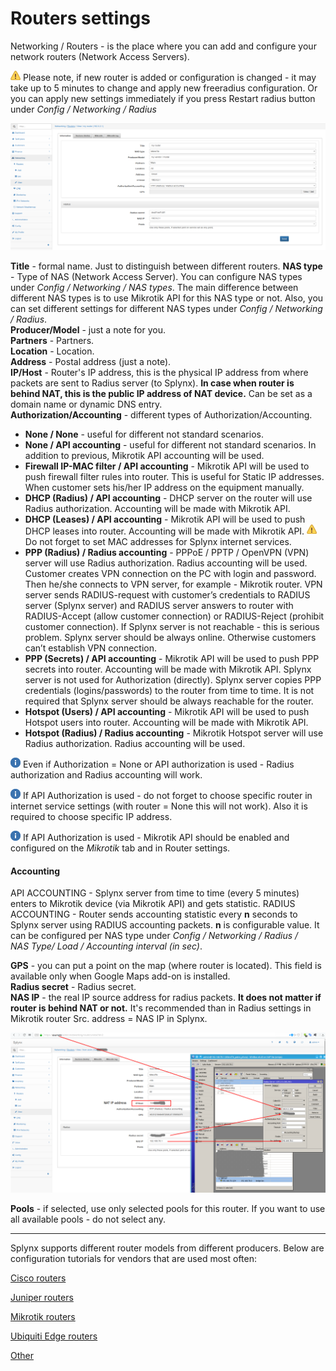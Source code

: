 Routers settings
==========

Networking / Routers - is the place where you can add and configure your network routers (Network Access Servers).

![(warning)](warning.png) Please note, if new router is added or configuration is changed - it may take up to 5 minutes to change and apply new freeradius configuration. Or you can apply new settings immediately if you press Restart radius button under *Config / Networking / Radius*

![(image)](image2018-10-2_11-28-30.png)

**Title** - formal name. Just to distinguish between different routers.
**NAS type** - Type of NAS (Network Access Server). You can configure NAS types under _Config / Networking / NAS types_. The main difference between different NAS types is to use Mikrotik API for this NAS type or not. Also, you can set different settings for different NAS types under _Config / Networking / Radius_.  
**Producer/Model** - just a note for you.  
**Partners** - Partners.  
**Location** - Location.  
**Address** - Postal address (just a note).  
**IP/Host** - Router's IP address, this is the physical IP address from where packets are sent to Radius server (to Splynx). **In case when router is behind NAT, this is the public IP address of NAT device.** Can be set as a domain name or dynamic DNS entry.  
**Authorization/Accounting** - different types of Authorization/Accounting.

*   **None / None** - useful for different not standard scenarios.
*   **None / API accounting** - useful for different not standard scenarios. In addition to previous, Mikrotik API accounting will be used.
*   **Firewall IP-MAC filter / API accounting** - Mikrotik API will be used to push firewall filter rules into router. This is useful for Static IP addresses. When customer sets his/her IP address on the equipment manually.
*   **DHCP (Radius) / API accounting** - DHCP server on the router will use Radius authorization. Accounting will be made with Mikrotik API.
*   **DHCP (Leases) / API accounting** - Mikrotik API will be used to push DHCP leases into router. Accounting will be made with Mikrotik API.
    ![(warning)](warning.png) Do not forget to set MAC addresses for Splynx internet services. 
*   **PPP (Radius) / Radius accounting** - PPPoE / PPTP / OpenVPN (VPN) server will use Radius authorization. Radius accounting will be used. Customer creates VPN connection on the PC with login and password. Then he/she connects to VPN server, for example - Mikrotik router. VPN server sends RADIUS-request with customer’s credentials to RADIUS server (Splynx server) and RADIUS server answers to router with RADIUS-Accept (allow customer connection) or RADIUS-Reject (prohibit customer connection).
If Splynx server is not reachable - this is serious problem. Splynx server should be always online. Otherwise customers can’t establish VPN connection.
*   **PPP (Secrets) / API accounting** - Mikrotik API will be used to push PPP secrets into router. Accounting will be made with Mikrotik API. Splynx server is not used for Authorization (directly). Splynx server copies PPP credentials (logins/passwords) to the router from time to time.
It is not required that Splynx server should be always reachable for the router.
*   **Hotspot (Users) / API accounting** - Mikrotik API will be used to push Hotspot users into router. Accounting will be made with Mikrotik API.
*   **Hotspot (Radius) / Radius accounting** - Mikrotik Hotspot server will use Radius authorization. Radius accounting will be used.

![(info)](info.png) Even if Authorization = None or API authorization is used - Radius authorization and Radius accounting will work.

![(info)](info.png) If API Authorization is used - do not forget to choose specific router in internet service settings (with router = None this will not work). Also it is required to choose specific IP address.

![(info)](info.png) If API Authorization is used - Mikrotik API should be enabled and configured on the _Mikrotik_ tab and in Router settings.

#### Accounting
API ACCOUNTING - Splynx server from time to time (every 5 minutes) enters to Mikrotik device (via Mikrotik API) and gets statistic.
RADIUS ACCOUNTING - Router sends accounting statistic every **n** seconds to Splynx server using RADIUS accounting packets. **n** is configurable value. It can be configured per NAS type under *Config / Networking / Radius / NAS Type/ Load / Accounting interval (in sec)*.

**GPS** - you can put a point on the map (where router is located). This field is available only when Google Maps add-on is installed.  
**Radius secret** - Radius secret.  
**NAS IP** - the real IP source address for radius packets. **It does not matter if router is behind NAT or not.** It's recommended than in Radius settings in Mikrotik router Src. address = NAS IP in Splynx.

![(image)](image2018-10-2_13-26-18.png)

**Pools** - if selected, use only selected pools for this router. If you want to use all available pools - do not select any.

* * *

Splynx supports different router models from different producers. Below are configuration tutorials for vendors that are used most often:

[Cisco routers](/networking/routers_settings/cisco/cisco.md)

[Juniper routers](/networking/routers_settings/juniper/juniper.md)

[Mikrotik routers](/networking/routers_settings/mikrotik/mikrotik.md)

[Ubiquiti Edge routers](/networking/routers_settings/ubiquiti/ubiquiti.md)

[Other](/networking/routers_settings/other/other.md)
